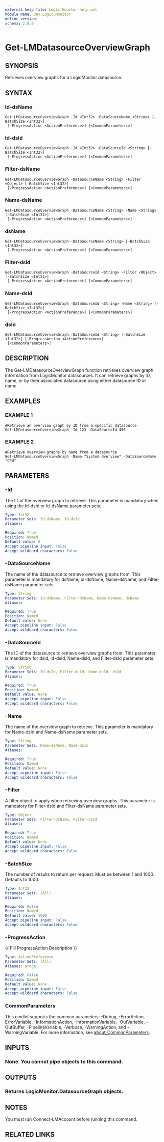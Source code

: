 ```yaml
---
external help file: Logic.Monitor-help.xml
Module Name: Dev.Logic.Monitor
online version:
schema: 2.0.0
---
```


# Get-LMDatasourceOverviewGraph

## SYNOPSIS
Retrieves overview graphs for a LogicMonitor datasource.

## SYNTAX

### Id-dsName
```
Get-LMDatasourceOverviewGraph -Id <Int32> -DataSourceName <String> [-BatchSize <Int32>]
 [-ProgressAction <ActionPreference>] [<CommonParameters>]
```

### Id-dsId
```
Get-LMDatasourceOverviewGraph -Id <Int32> -DataSourceId <String> [-BatchSize <Int32>]
 [-ProgressAction <ActionPreference>] [<CommonParameters>]
```

### Filter-dsName
```
Get-LMDatasourceOverviewGraph -DataSourceName <String> -Filter <Object> [-BatchSize <Int32>]
 [-ProgressAction <ActionPreference>] [<CommonParameters>]
```

### Name-dsName
```
Get-LMDatasourceOverviewGraph -DataSourceName <String> -Name <String> [-BatchSize <Int32>]
 [-ProgressAction <ActionPreference>] [<CommonParameters>]
```

### dsName
```
Get-LMDatasourceOverviewGraph -DataSourceName <String> [-BatchSize <Int32>]
 [-ProgressAction <ActionPreference>] [<CommonParameters>]
```

### Filter-dsId
```
Get-LMDatasourceOverviewGraph -DataSourceId <String> -Filter <Object> [-BatchSize <Int32>]
 [-ProgressAction <ActionPreference>] [<CommonParameters>]
```

### Name-dsId
```
Get-LMDatasourceOverviewGraph -DataSourceId <String> -Name <String> [-BatchSize <Int32>]
 [-ProgressAction <ActionPreference>] [<CommonParameters>]
```

### dsId
```
Get-LMDatasourceOverviewGraph -DataSourceId <String> [-BatchSize <Int32>] [-ProgressAction <ActionPreference>]
 [<CommonParameters>]
```

## DESCRIPTION
The Get-LMDatasourceOverviewGraph function retrieves overview graph information from LogicMonitor datasources.
It can retrieve graphs by ID, name, or by their associated datasource using either datasource ID or name.

## EXAMPLES

### EXAMPLE 1
```
#Retrieve an overview graph by ID from a specific datasource
Get-LMDatasourceOverviewGraph -Id 123 -DataSourceId 456
```

### EXAMPLE 2
```
#Retrieve overview graphs by name from a datasource
Get-LMDatasourceOverviewGraph -Name "System Overview" -DataSourceName "CPU"
```

## PARAMETERS

### -Id
The ID of the overview graph to retrieve.
This parameter is mandatory when using the Id-dsId or Id-dsName parameter sets.

```yaml
Type: Int32
Parameter Sets: Id-dsName, Id-dsId
Aliases:

Required: True
Position: Named
Default value: 0
Accept pipeline input: False
Accept wildcard characters: False
```

### -DataSourceName
The name of the datasource to retrieve overview graphs from.
This parameter is mandatory for dsName, Id-dsName, Name-dsName, and Filter-dsName parameter sets.

```yaml
Type: String
Parameter Sets: Id-dsName, Filter-dsName, Name-dsName, dsName
Aliases:

Required: True
Position: Named
Default value: None
Accept pipeline input: False
Accept wildcard characters: False
```

### -DataSourceId
The ID of the datasource to retrieve overview graphs from.
This parameter is mandatory for dsId, Id-dsId, Name-dsId, and Filter-dsId parameter sets.

```yaml
Type: String
Parameter Sets: Id-dsId, Filter-dsId, Name-dsId, dsId
Aliases:

Required: True
Position: Named
Default value: None
Accept pipeline input: False
Accept wildcard characters: False
```

### -Name
The name of the overview graph to retrieve.
This parameter is mandatory for Name-dsId and Name-dsName parameter sets.

```yaml
Type: String
Parameter Sets: Name-dsName, Name-dsId
Aliases:

Required: True
Position: Named
Default value: None
Accept pipeline input: False
Accept wildcard characters: False
```

### -Filter
A filter object to apply when retrieving overview graphs.
This parameter is mandatory for Filter-dsId and Filter-dsName parameter sets.

```yaml
Type: Object
Parameter Sets: Filter-dsName, Filter-dsId
Aliases:

Required: True
Position: Named
Default value: None
Accept pipeline input: False
Accept wildcard characters: False
```

### -BatchSize
The number of results to return per request.
Must be between 1 and 1000.
Defaults to 1000.

```yaml
Type: Int32
Parameter Sets: (All)
Aliases:

Required: False
Position: Named
Default value: 1000
Accept pipeline input: False
Accept wildcard characters: False
```

### -ProgressAction
{{ Fill ProgressAction Description }}

```yaml
Type: ActionPreference
Parameter Sets: (All)
Aliases: proga

Required: False
Position: Named
Default value: None
Accept pipeline input: False
Accept wildcard characters: False
```

### CommonParameters
This cmdlet supports the common parameters: -Debug, -ErrorAction, -ErrorVariable, -InformationAction, -InformationVariable, -OutVariable, -OutBuffer, -PipelineVariable, -Verbose, -WarningAction, and -WarningVariable. For more information, see [about_CommonParameters](http://go.microsoft.com/fwlink/?LinkID=113216).

## INPUTS

### None. You cannot pipe objects to this command.
## OUTPUTS

### Returns LogicMonitor.DatasourceGraph objects.
## NOTES
You must run Connect-LMAccount before running this command.

## RELATED LINKS
